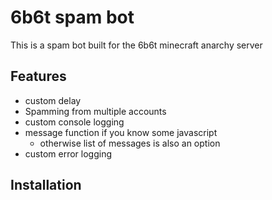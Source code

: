 # 6b6t spam bot

This is a spam bot built for the 6b6t minecraft anarchy server

## Features

 - custom delay
 - Spamming from multiple accounts
 - custom console logging
 - message function if you know some javascript
     - otherwise list of messages is also an option
 - custom error logging

## Installation
